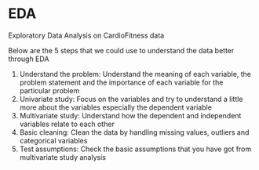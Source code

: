 # EDA
Exploratory Data Analysis on CardioFitness data

Below are the 5 steps that we could use to understand the data better through EDA
1.	Understand the problem: 
Understand the meaning of each variable, the problem statement and the importance of each variable for the particular problem
2. Univariate study: 
Focus on the variables and try to understand a little more about the variables especially the dependent variable
3. Multivariate study:
Understand how the dependent and independent variables relate to each other
4. Basic cleaning:
Clean the data by handling missing values, outliers and categorical variables
5. Test assumptions:
Check the basic assumptions that you have got from multivariate study analysis
